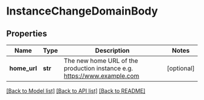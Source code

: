 # InstanceChangeDomainBody

## Properties
Name | Type | Description | Notes
------------ | ------------- | ------------- | -------------
**home_url** | **str** | The new home URL of the production instance e.g. https://www.example.com | [optional] 

[[Back to Model list]](../README.md#documentation-for-models) [[Back to API list]](../README.md#documentation-for-api-endpoints) [[Back to README]](../README.md)

